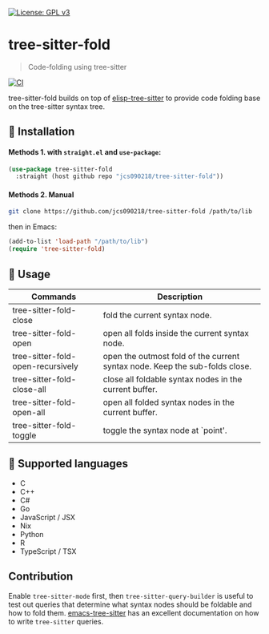[![License: GPL v3](https://img.shields.io/badge/License-GPL%20v3-blue.svg)](https://www.gnu.org/licenses/gpl-3.0)

# tree-sitter-fold
> Code-folding using tree-sitter

[![CI](https://github.com/jcs090218/tree-sitter-fold/actions/workflows/test.yml/badge.svg)](https://github.com/jcs090218/tree-sitter-fold/actions/workflows/test.yml)

tree-sitter-fold builds on top of [elisp-tree-sitter](https://github.com/emacs-tree-sitter/elisp-tree-sitter)
to provide code folding base on the tree-sitter syntax tree.

## :floppy_disk: Installation

#### Methods 1. with `straight.el` and `use-package`:

```el
(use-package tree-sitter-fold
  :straight (host github repo "jcs090218/tree-sitter-fold"))
```

#### Methods 2. Manual

```sh
git clone https://github.com/jcs090218/tree-sitter-fold /path/to/lib
```

then in Emacs:

```el
(add-to-list 'load-path "/path/to/lib")
(require 'tree-sitter-fold)
```

## :card_index: Usage

| Commands                          | Description                                                                 |
|-----------------------------------|-----------------------------------------------------------------------------|
| tree-sitter-fold-close            | fold the current syntax node.                                               |
| tree-sitter-fold-open             | open all folds inside the current syntax node.                              |
| tree-sitter-fold-open-recursively | open the outmost fold of the current syntax node. Keep the sub-folds close. |
| tree-sitter-fold-close-all        | close all foldable syntax nodes in the current buffer.                      |
| tree-sitter-fold-open-all         | open all folded syntax nodes in the current buffer.                         |
| tree-sitter-fold-toggle           | toggle the syntax node at `point'.                                          |

## :hammer: Supported languages

* C
* C++
* C#
* Go
* JavaScript / JSX
* Nix
* Python
* R
* TypeScript / TSX

## Contribution

Enable `tree-sitter-mode` first, then `tree-sitter-query-builder` is useful to test
out queries that determine what syntax nodes should be foldable and how to fold
them. [emacs-tree-sitter](https://ubolonton.github.io/emacs-tree-sitter/syntax-highlighting/queries/)
has an excellent documentation on how to write `tree-sitter` queries.
